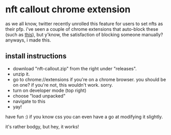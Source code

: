 # nft callout chrome extension

as we all know, twitter recently unrolled this feature for users to set nfts as their pfp. i've seen a couple of chrome extensions that auto-block these (such as [this](https://github.com/mcclure/NFTBlocker)), but y'know, the satisfaction of blocking someone manually? anyways, i made this.

## install instructions
- download "nft-callout.zip" from the right under "releases".
- unzip it.
- go to chrome://extensions if you're on a chrome browser. you should be on one? if you're not, this wouldn't work. sorry.
- turn on developer mode (top right)
- choose "load unpacked"
- navigate to this
- yay!

have fun :) if you know css you can even have a go at modifying it slightly.

it's rather bodgy, but hey, it works!
